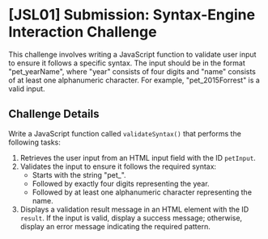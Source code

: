 # [JSL01] Submission: Syntax-Engine Interaction Challenge

This challenge involves writing a JavaScript function to validate user input to ensure it follows a specific syntax. The input should be in the format "pet_yearName", where "year" consists of four digits and "name" consists of at least one alphanumeric character. For example, "pet_2015Forrest" is a valid input.

## Challenge Details

Write a JavaScript function called `validateSyntax()` that performs the following tasks:

1. Retrieves the user input from an HTML input field with the ID `petInput`.
2. Validates the input to ensure it follows the required syntax:
   - Starts with the string "pet_".
   - Followed by exactly four digits representing the year.
   - Followed by at least one alphanumeric character representing the name.
3. Displays a validation result message in an HTML element with the ID `result`. If the input is valid, display a success message; otherwise, display an error message indicating the required pattern.
